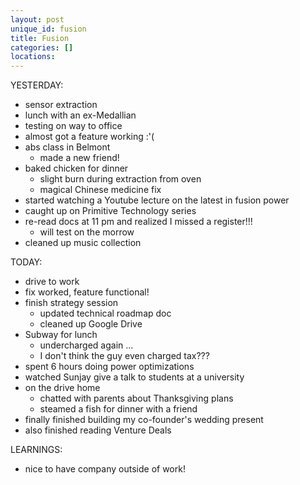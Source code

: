 ```yaml
---
layout: post
unique_id: fusion
title: Fusion
categories: []
locations: 
---
```


YESTERDAY:
* sensor extraction
* lunch with an ex-Medallian
* testing on way to office
* almost got a feature working :'(
* abs class in Belmont
  * made a new friend!
* baked chicken for dinner
  * slight burn during extraction from oven
  * magical Chinese medicine fix
* started watching a Youtube lecture on the latest in fusion power
* caught up on Primitive Technology series
* re-read docs at 11 pm and realized I missed a register!!!
  * will test on the morrow
* cleaned up music collection

TODAY:
* drive to work
* fix worked, feature functional!
* finish strategy session
  * updated technical roadmap doc
  * cleaned up Google Drive
* Subway for lunch
  * undercharged again ...
  * I don't think the guy even charged tax???
* spent 6 hours doing power optimizations
* watched Sunjay give a talk to students at a university
* on the drive home
  * chatted with parents about Thanksgiving plans
  * steamed a fish for dinner with a friend
* finally finished building my co-founder's wedding present
* also finished reading Venture Deals

LEARNINGS:
* nice to have company outside of work!

